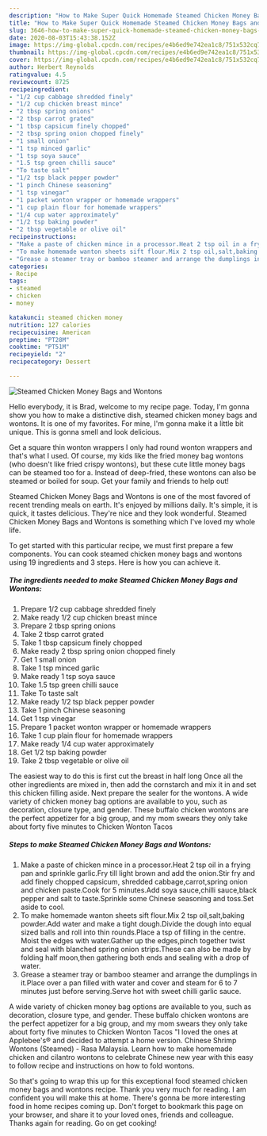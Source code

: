 ```yaml
---
description: "How to Make Super Quick Homemade Steamed Chicken Money Bags and Wontons"
title: "How to Make Super Quick Homemade Steamed Chicken Money Bags and Wontons"
slug: 3646-how-to-make-super-quick-homemade-steamed-chicken-money-bags-and-wontons
date: 2020-08-03T15:43:38.152Z
image: https://img-global.cpcdn.com/recipes/e4b6ed9e742ea1c8/751x532cq70/steamed-chicken-money-bags-and-wontons-recipe-main-photo.jpg
thumbnail: https://img-global.cpcdn.com/recipes/e4b6ed9e742ea1c8/751x532cq70/steamed-chicken-money-bags-and-wontons-recipe-main-photo.jpg
cover: https://img-global.cpcdn.com/recipes/e4b6ed9e742ea1c8/751x532cq70/steamed-chicken-money-bags-and-wontons-recipe-main-photo.jpg
author: Herbert Reynolds
ratingvalue: 4.5
reviewcount: 8725
recipeingredient:
- "1/2 cup cabbage shredded finely"
- "1/2 cup chicken breast mince"
- "2 tbsp spring onions"
- "2 tbsp carrot grated"
- "1 tbsp capsicum finely chopped"
- "2 tbsp spring onion chopped finely"
- "1 small onion"
- "1 tsp minced garlic"
- "1 tsp soya sauce"
- "1.5 tsp green chilli sauce"
- "To taste salt"
- "1/2 tsp black pepper powder"
- "1 pinch Chinese seasoning"
- "1 tsp vinegar"
- "1 packet wonton wrapper or homemade wrappers"
- "1 cup plain flour for homemade wrappers"
- "1/4 cup water approximately"
- "1/2 tsp baking powder"
- "2 tbsp vegetable or olive oil"
recipeinstructions:
- "Make a paste of chicken mince in a processor.Heat 2 tsp oil in a frying pan and sprinkle garlic.Fry till light brown and add the onion.Stir fry and add finely chopped capsicum, shredded cabbage,carrot,spring onion and chicken paste.Cook for 5 minutes.Add soya sauce,chilli sauce,black pepper and salt to taste.Sprinkle some Chinese seasoning and toss.Set aside to cool."
- "To make homemade wanton sheets sift flour.Mix 2 tsp oil,salt,baking powder.Add water and make a tight dough.Divide the dough into equal sized balls and roll into thin rounds.Place a tsp of filling in the centre. Moist the edges with water.Gather up the edges,pinch together twist and seal with blanched spring onion strips.These can also be made by folding half moon,then gathering both ends and sealing with a drop of water."
- "Grease a steamer tray or bamboo steamer and arrange the dumplings in it.Place over a pan filled with water and cover and steam for 6 to 7 minutes just before serving.Serve hot with sweet chilli garlic sauce."
categories:
- Recipe
tags:
- steamed
- chicken
- money

katakunci: steamed chicken money 
nutrition: 127 calories
recipecuisine: American
preptime: "PT28M"
cooktime: "PT51M"
recipeyield: "2"
recipecategory: Dessert

---
```



![Steamed Chicken Money Bags and Wontons](https://img-global.cpcdn.com/recipes/e4b6ed9e742ea1c8/751x532cq70/steamed-chicken-money-bags-and-wontons-recipe-main-photo.jpg)

Hello everybody, it is Brad, welcome to my recipe page. Today, I'm gonna show you how to make a distinctive dish, steamed chicken money bags and wontons. It is one of my favorites. For mine, I'm gonna make it a little bit unique. This is gonna smell and look delicious.

Get a square thin wonton wrappers I only had round wonton wrappers and that&#39;s what I used. Of course, my kids like the fried money bag wontons (who doesn&#39;t like fried crispy wontons), but these cute little money bags can be steamed too for a. Instead of deep-fried, these wontons can also be steamed or boiled for soup. Get your family and friends to help out!

Steamed Chicken Money Bags and Wontons is one of the most favored of recent trending meals on earth. It's enjoyed by millions daily. It's simple, it is quick, it tastes delicious. They're nice and they look wonderful. Steamed Chicken Money Bags and Wontons is something which I've loved my whole life.


To get started with this particular recipe, we must first prepare a few components. You can cook steamed chicken money bags and wontons using 19 ingredients and 3 steps. Here is how you can achieve it.

<!--inarticleads1-->

##### The ingredients needed to make Steamed Chicken Money Bags and Wontons:

1. Prepare 1/2 cup cabbage shredded finely
1. Make ready 1/2 cup chicken breast mince
1. Prepare 2 tbsp spring onions
1. Take 2 tbsp carrot grated
1. Take 1 tbsp capsicum finely chopped
1. Make ready 2 tbsp spring onion chopped finely
1. Get 1 small onion
1. Take 1 tsp minced garlic
1. Make ready 1 tsp soya sauce
1. Take 1.5 tsp green chilli sauce
1. Take To taste salt
1. Make ready 1/2 tsp black pepper powder
1. Take 1 pinch Chinese seasoning
1. Get 1 tsp vinegar
1. Prepare 1 packet wonton wrapper or homemade wrappers
1. Take 1 cup plain flour for homemade wrappers
1. Make ready 1/4 cup water approximately
1. Get 1/2 tsp baking powder
1. Take 2 tbsp vegetable or olive oil


The easiest way to do this is first cut the breast in half long Once all the other ingredients are mixed in, then add the cornstarch and mix it in and set this chicken filling aside. Next prepare the sealer for the wontons. A wide variety of chicken money bag options are available to you, such as decoration, closure type, and gender. These buffalo chicken wontons are the perfect appetizer for a big group, and my mom swears they only take about forty five minutes to Chicken Wonton Tacos 

<!--inarticleads2-->

##### Steps to make Steamed Chicken Money Bags and Wontons:

1. Make a paste of chicken mince in a processor.Heat 2 tsp oil in a frying pan and sprinkle garlic.Fry till light brown and add the onion.Stir fry and add finely chopped capsicum, shredded cabbage,carrot,spring onion and chicken paste.Cook for 5 minutes.Add soya sauce,chilli sauce,black pepper and salt to taste.Sprinkle some Chinese seasoning and toss.Set aside to cool.
1. To make homemade wanton sheets sift flour.Mix 2 tsp oil,salt,baking powder.Add water and make a tight dough.Divide the dough into equal sized balls and roll into thin rounds.Place a tsp of filling in the centre. Moist the edges with water.Gather up the edges,pinch together twist and seal with blanched spring onion strips.These can also be made by folding half moon,then gathering both ends and sealing with a drop of water.
1. Grease a steamer tray or bamboo steamer and arrange the dumplings in it.Place over a pan filled with water and cover and steam for 6 to 7 minutes just before serving.Serve hot with sweet chilli garlic sauce.


A wide variety of chicken money bag options are available to you, such as decoration, closure type, and gender. These buffalo chicken wontons are the perfect appetizer for a big group, and my mom swears they only take about forty five minutes to Chicken Wonton Tacos &#34;I loved the ones at Applebee&#39;s® and decided to attempt a home version. Chinese Shrimp Wontons (Steamed) - Rasa Malaysia. Learn how to make homemade chicken and cilantro wontons to celebrate Chinese new year with this easy to follow recipe and instructions on how to fold wontons. 

So that's going to wrap this up for this exceptional food steamed chicken money bags and wontons recipe. Thank you very much for reading. I am confident you will make this at home. There's gonna be more interesting food in home recipes coming up. Don't forget to bookmark this page on your browser, and share it to your loved ones, friends and colleague. Thanks again for reading. Go on get cooking!
